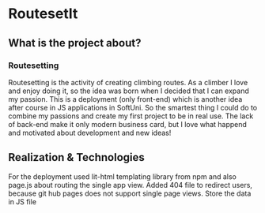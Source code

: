 # RoutesetIt

## What is the project about?

### Routesetting
Routesetting is the activity of creating climbing routes. As a climber I love and enjoy doing it, so the idea was born when I decided that I can expand my passion. 
This is a deployment (only front-end) which is another idea after course in JS applications in SoftUni. So the smartest thing I could do to combine my passions and
create my first project to be in real use. The lack of back-end make it only modern business card, but I love what happend and motivated about development and new 
ideas! 

## Realization & Technologies
For the deployment used lit-html templating library from npm and also page.js about routing the single app view. 
Added 404 file to redirect users, because git hub pages does not support single page views. Store the data in JS file
